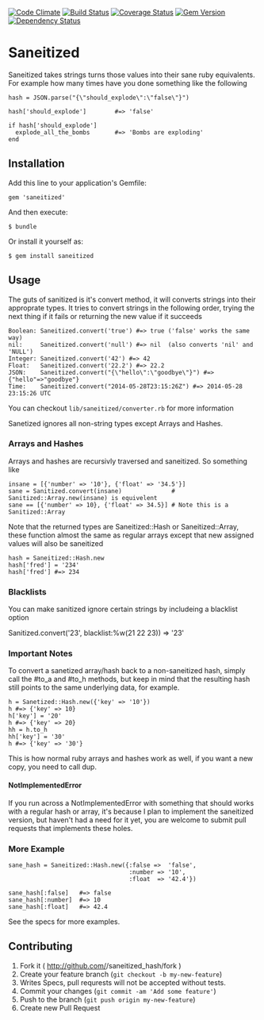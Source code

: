 [![Code Climate](https://codeclimate.com/github/bguest/saneitized.png)](https://codeclimate.com/github/bguest/saneitized) [![Build Status](https://travis-ci.org/bguest/saneitized.png?branch=master)](https://travis-ci.org/bguest/saneitized) [![Coverage Status](https://coveralls.io/repos/bguest/saneitized/badge.png)](https://coveralls.io/r/bguest/saneitized) [![Gem Version](https://badge.fury.io/rb/saneitized.png)](http://badge.fury.io/rb/saneitized) [![Dependency Status](https://gemnasium.com/bguest/saneitized.png)](https://gemnasium.com/bguest/saneitized)

# Saneitized

Saneitized takes strings turns those values into their sane ruby equivalents. For example how many times have you done something like the following

    hash = JSON.parse("{\"should_explode\":\"false\"}")

    hash['should_explode']        #=> 'false'

    if hash['should_explode']
      explode_all_the_bombs       #=> 'Bombs are exploding'
    end

## Installation

Add this line to your application's Gemfile:

    gem 'saneitized'

And then execute:

    $ bundle

Or install it yourself as:

    $ gem install saneitized

## Usage

The guts of sanitized is it's convert method, it will converts strings into their approprate types.
It tries to convert strings in the following order, trying the next thing if it fails or returning
the new value if it succeeds

    Boolean: Saneitized.convert('true') #=> true ('false' works the same way)
    nil:     Saneitized.convert('null') #=> nil  (also converts 'nil' and 'NULL')
    Integer: Saneitized.convert('42') #=> 42
    Float:   Saneitized.convert('22.2') #=> 22.2
    JSON:    Saneitized.convert("{\"hello\":\"goodbye\"}") #=> {"hello"=>"goodbye"}
    Time:    Saneitized.convert("2014-05-28T23:15:26Z") #=> 2014-05-28 23:15:26 UTC

You can checkout `lib/saneitized/converter.rb` for more information

Sanetized ignores all non-string types except Arrays and Hashes.

### Arrays and Hashes

Arrays and hashes are recursivly traversed and saneitized. So something like

    insane = [{'number' => '10'}, {'float' => '34.5'}]
    sane = Sanitized.convert(insane)              # Sanitized::Array.new(insane) is equivelent
    sane == [{'number' => 10}, {'float' => 34.5}] # Note this is a Sanitized::Array

Note that the returned types are Saneitized::Hash or Saneitized::Array, these function almost the same
as regular arrays except that new assigned values will also be saneitized

    hash = Saneitized::Hash.new
    hash['fred'] = '234'
    hash['fred'] #=> 234

### Blacklists

You can make sanitized ignore certain strings by includeing a blacklist option 

   Sanitized.convert('23', blacklist:%w(21 22 23)) => '23'

### Important Notes

To convert a sanetized array/hash back to a non-saneitized hash, simply call the #to_a and #to_h
methods, but keep in mind that the resulting hash still points to the same underlying data, for
example.

    h = Sanetized::Hash.new({'key' => '10'})
    h #=> {'key' => 10}
    h['key'] = '20'
    h #=> {'key' => 20}
    hh = h.to_h
    hh['key'] = '30'
    h #=> {'key' => '30'}

This is how normal ruby arrays and hashes work as well, if you want a new copy, you need to
call dup.

#### NotImplementedError

If you run across a NotImplementedError with something that should works with a regular hash or
array, it's because I plan to implement the saneitized version, but haven't had a need for it yet,
you are welcome to submit pull requests that implements these holes.

### More Example

    sane_hash = Saneitized::Hash.new({:false =>  'false',
                                      :number => '10',
                                      :float  => '42.4'})

    sane_hash[:false]   #=> false
    sane_hash[:number]  #=> 10
    sane_hash[:float]   #=> 42.4

See the specs for more examples.

## Contributing

1. Fork it ( http://github.com/<my-github-username>/saneitized_hash/fork )
2. Create your feature branch (`git checkout -b my-new-feature`)
2. Writes Specs, pull requrests will not be accepted without tests.
3. Commit your changes (`git commit -am 'Add some feature'`)
4. Push to the branch (`git push origin my-new-feature`)
5. Create new Pull Request
